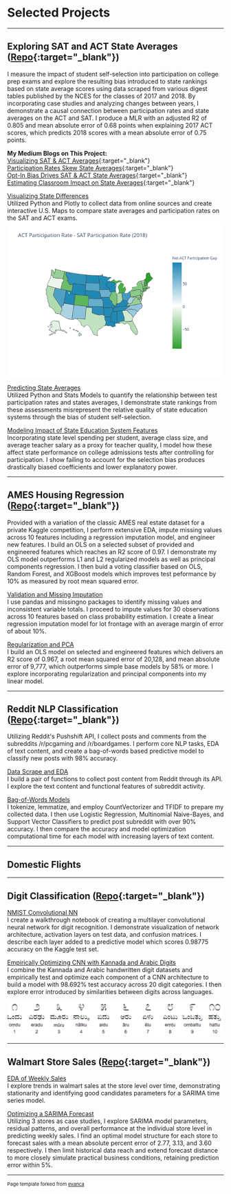 # Selected Projects

---

## Exploring SAT and ACT State Averages ([Repo](https://github.com/JamesDargan/ACT-SAT){:target="\_blank"})

I measure the impact of student self-selection into participation on college prep exams and explore the resulting bias introduced to state rankings based on state average scores using data scraped from various digest tables published by the NCES for the classes of 2017 and 2018. By incorporating case studies and analyzing changes between years, I demonstrate a causal connection between participation rates and state averages on the ACT and SAT. I produce a MLR with an adjusted R2 of 0.805 and mean absolute error of 0.68 points when explaining 2017 ACT scores, which predicts 2018 scores with a mean absolute error of 0.75 points.
<br>

**My Medium Blogs on This Project:**<br>
[Visualizing SAT & ACT Averages](https://medium.com/@james.dargan/visualizing-sat-act-averages-2a4759f9684){:target="\_blank"}<br>
[Participation Rates Skew State Averages](https://medium.com/@james.dargan/participation-skews-state-averages-f68969371a01){:target="\_blank"}<br>
[Opt-In Bias Drives SAT & ACT State Averages](https://medium.com/@james.dargan/self-selection-drives-state-averages-8e5b53be0c17){:target="\_blank"}<br>
[Estimating Classroom Impact on State Averages](https://medium.com/@james.dargan/estimating-classroom-impact-on-sat-act-state-averages-b91891cae252){:target="\_blank"}<br>


[Visualizing State Differences ](pages/ACT-SAT/01_visualization.md) <br>
Utilized Python and Plotly to collect data from online sources and create interactive U.S. Maps to compare state averages and participation rates on the SAT and ACT exams.
<img src="images/part_and_score_by_state.png?raw=true"/>


[Predicting State Averages](pages/ACT-SAT/02_participation.md)<br>
Utilized Python and Stats Models to quantify the relationship between test participation rates and states averages, I demonstrate state rankings from these assessments misrepresent the relative quality of state education systems through the bias of student self-selection.


[Modeling Impact of State Education System Features](pages/ACT-SAT/03_state_char) <br>
Incorporating state level spending per student, average class size, and average teacher salary as a proxy for teacher quality, I model how these affect state performance on college admissions tests after controlling for participation. I show failing to account for the selection bias produces drastically biased coefficients and lower explanatory power.


---

## AMES Housing Regression ([Repo](https://github.com/JamesDargan/AMES){:target="\_blank"})

Provided with a variation of the classic AMES real estate dataset for a private Kaggle competition, I perform extensive EDA, impute missing values across 10 features including a regression imputation model, and engineer new features. I build an OLS on a selected subset of provided and engineered features which reaches an R2 score of 0.97. I demonstrate my OLS model outperforms L1 and L2 regularized models as well as principal components regression. I then buid a voting classifier based on OLS, Random Forest, and XGBoost models which improves test peformance by 10% as measured by root mean squared error.

[Validation and Missing Imputation](pages/AMES/01_cleaning.md) <br>
I use pandas and missingno packages to identify missing values and inconsistent variable totals. I proceed to  impute values for 30 observations across 10 features based on class probability estimation. I create a linear regression imputation model for lot frontage with an average margin of error of about 10%.


[Regularization and PCA](pages/AMES/03_linear_models.md) <br>
I build an OLS model on selected and engineered features which delivers an R2 score of 0.967, a root mean squared error of 20,128, and mean absolute error of 9,777, which outperforms simple base models by 58% or more. I explore incorporating regularization and principal components into my linear model.

---

## Reddit NLP Classification ([Repo](https://github.com/JamesDargan/Reddit_Classification){:target="\_blank"})

Utilizing Reddit's Pushshift API, I collect posts and comments from the subreddits /r/pcgaming and /r/boardgames. I perform core NLP tasks, EDA of text content, and create a bag-of-words based predictive model to classify new posts with 98% accuracy.

[Data Scrape and EDA](pages/Reddit/01_data_pred_eda.md)<br>
I build a pair of functions to collect post content from Reddit through its API. I explore the text content and functional features of subreddit activity.


[Bag-of-Words Models](pages/Reddit/02_models_text_comp.md)<br>
I tokenize, lemmatize, and employ CountVectorizer and TFIDF to prepare my collected data. I then use Logistic Regression, Multinomial Naive-Bayes, and Support Vector Classifiers to predict post subreddit with over 90% accuracy. I then compare the accuracy and model optimization computational time for each model with increasing layers of text content.

---

## Domestic Flights


---

## Digit Classification ([Repo](https://github.com/JamesDargan/MNIST){:target="\_blank"})

[NMIST Convolutional NN](pages/MNIST/01_walkthrough.md) <br>
I create a walkthrough notebook of creating a multilayer convolutional neural network for digit recognition. I demonstrate visualization of network architecture, activation layers on test data, and confusion matrices. I describe each layer added to a predictive model which scores 0.98775 accuracy on the Kaggle test set.

[Empirically Optimizing CNN with Kannada and Arabic Digits](pages/MNIST/02_combine_kannada_arabic.md) <br>
I combine the Kannada and Arabic handwritten digit datasets and empirically test and optimize each component of a CNN architecture to build a model with 98.692% test accuracy across 20 digit categories. I then explore error introduced by similarities between digits across languages.

<img src="pages/MNIST/compare_assets/Kannada_digits.png?raw=true"/>


---

## Walmart Store Sales ([Repo](https://github.com/JamesDargan/Kaggle_Walmart){:target="\_blank"})

[EDA of Weekly Sales](pages/Walmart/01_data_eda.md) <br>
I explore trends in walmart sales at the store level over time, demonstrating stationarity and identifying good candidates parameters for a SARIMA time series model.

[Optimizing a SARIMA Forecast]() <br>
Utilizing 3 stores as case studies, I explore SARIMA model parameters, residual patterns, and overall performance at the individual store level in predicting weekly sales. I find an optimal model structure for each store to forecast sales with a mean absolute percent error of 2.77, 3.13, and 3.60 respectively. I then limit historical data reach and extend forecast distance to more closely simulate practical business conditions, retaining prediction error within 5%.


---
<p style="font-size:11px">Page template forked from <a href="https://github.com/evanca/quick-portfolio">evanca</a></p>
<!-- Remove above link if you don't want to attribute -->
